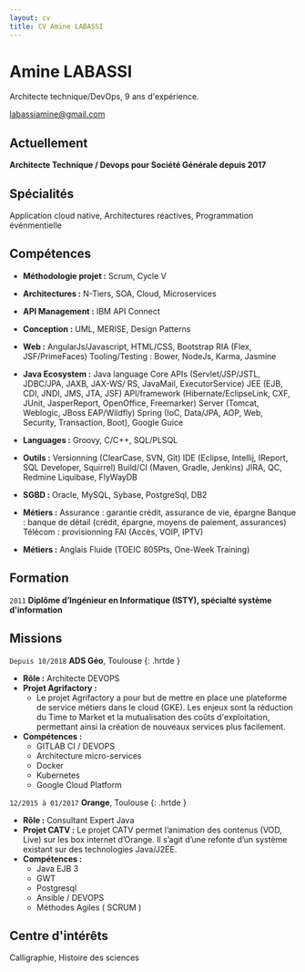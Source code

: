 ```yaml
---
layout: cv
title: CV Amine LABASSI
---
```

# Amine LABASSI
Architecte technique/DevOps, 9 ans d'expérience.

<div id="webaddress">
  <a href="mailto:labassiamine@gmail.com">labassiamine@gmail.com</a>
</div>

## Actuellement

__Architecte Technique / Devops pour Société Générale depuis 2017__

## Spécialités

Application cloud native, Architectures réactives, Programmation événmentielle 

## Compétences

* __Méthodologie projet :__ 
Scrum, Cycle V

* __Architectures :__ 
N-Tiers, SOA, Cloud, Microservices

* __API Management :__ 
IBM API Connect

* __Conception :__ 
UML, MERISE, Design Patterns

* __Web :__ 
AngularJs/Javascript, HTML/CSS, Bootstrap
RIA (Flex, JSF/PrimeFaces)
Tooling/Testing : Bower, NodeJs, Karma, Jasmine

* __Java Ecosystem :__ 
Java language
Core APIs (Servlet/JSP/JSTL, JDBC/JPA, JAXB, JAX-WS/ RS, JavaMail, ExecutorService)
JEE (EJB, CDI, JNDI, JMS, JTA, JSF)
API/framework (Hibernate/EclipseLink, CXF, JUnit, JasperReport, OpenOffice, Freemarker)
Server (Tomcat, Weblogic, JBoss EAP/Wildfly)
Spring (IoC, Data/JPA, AOP, Web, Security, Transaction, Boot), Google Guice

* __Languages :__
Groovy, C/C++, SQL/PLSQL

* __Outils :__
Versionning (ClearCase, SVN, Git)
IDE (Eclipse, Intellij, IReport, SQL Developer, Squirrel)
Build/CI (Maven, Gradle, Jenkins)
JIRA, QC, Redmine
Liquibase, FlyWayDB

* __SGBD :__
Oracle, MySQL, Sybase, PostgreSql, DB2

* __Métiers :__
Assurance : garantie crédit, assurance de vie, épargne
Banque : banque de détail (crédit, épargne, moyens de paiement, assurances)
Télécom : provisionning FAI (Accès, VOIP, IPTV)

* __Métiers :__
Anglais Fluide (TOEIC 805Pts, One-Week Training)
      
## Formation

`2011`
__Diplôme d’Ingénieur en Informatique (ISTY), spécialté système d'information__

## Missions

`Depuis 10/2018`
__ADS Géo__, Toulouse
{: .hrtde }
- __Rôle :__ Architecte DEVOPS
- __Projet Agrifactory :__
  - Le projet Agrifactory a pour but de mettre en place une plateforme de service métiers dans le cloud (GKE). Les enjeux sont la réduction du Time to Market et la mutualisation des coûts d'exploitation, permettant ainsi la création de nouveaux services plus facilement.
- __Compétences :__ 
  - GITLAB CI / DEVOPS
  - Architecture micro-services
  - Docker
  - Kubernetes
  - Google Cloud Platform
  
`12/2015 à 01/2017`
__Orange__, Toulouse
{: .hrtde }
- __Rôle :__ Consultant Expert Java 
- __Projet CATV :__ Le projet CATV permet l’animation des contenus (VOD, Live) sur les box internet d’Orange.
Il s’agit d’une refonte d’un système existant sur des technologies Java/J2EE.
- __Compétences :__ 
  - Java EJB 3
  - GWT
  - Postgresql
  - Ansible / DEVOPS
  - Méthodes Agiles ( SCRUM ) 
  
## Centre d'intérêts

Calligraphie, Histoire des sciences

<!-- ### Footer

Dernière mise à jour : 25/03/2019

-->
